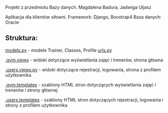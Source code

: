 Projekt z przedmiotu Bazy danych.
Magdalena Badura, Jadwiga Uljasz

Aplikacja dla klientów siłowni.
Framework: Django, Boostrap4
Baza danych: Oracle

## Struktura:

[models.py](.gym.models.py) - modele Trainer, Classes, Profile
[urls.py](.urls.py)

[.gym.views](.gym.views.py) - widoki dotyczące wyświetlania zajęć i trenerów, strona główna

[.users.views.py](.users.views.py) - widoki dotyczące rejestracji, logowania, strona z profilem użytkownika

[.gym.templates](.gym.templates) - szablony HTML stron dotyczących wyświetlania zajęć i trenerów i strony głównej

[.users.templates](.users.templates) - szablony HTML stron dotyczących rejestracji, logowania i strony z profilem użytkownika